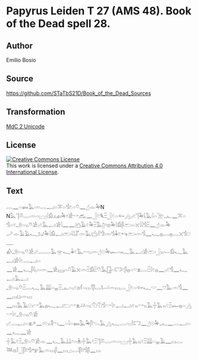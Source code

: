 # Papyrus Leiden T 27 (AMS 48). Book of the Dead spell 28.

## Author 

Emilio Bosio

## Source 

https://github.com/STaTbS21D/Book_of_the_Dead_Sources

## Transformation 

[MdC 2 Unicode](https://statbs21d.github.io/mdc2unicode.html)

## License 

<a rel="license" href="http://creativecommons.org/licenses/by/4.0/"><img alt="Creative Commons License" style="border-width:0" src="https://i.creativecommons.org/l/by/4.0/88x31.png" /></a><br />This work is licensed under a <a rel="license" href="http://creativecommons.org/licenses/by/4.0/">Creative Commons Attribution 4.0 International License</a>.

## Text 

<hiero><rubrum>𓂋𓈖𓏏𓍃𓅓𓏛𓂋𓂝𓏏𓎁𓏏𓀜𓏲𓏏𓄣𓏺</rubrum>𓈖𓊨𓁹𓅆N<br>
N𓅓𓊹𓌨𓂋𓏛𓏏𓈉𓇋𓀁𓃭𓏤𓅆𓏌𓀀𓎡𓃹𓈖𓃀𓏲𓆰𓏫𓃀𓏲𓏏𓆜𓂻𓊪𓏲𓊹𓅆𓌰𓅓𓇋𓏏𓌩𓂜𓈖𓎁𓏏<br>
𓀜𓏏𓏲𓄂𓏏𓏭𓄣𓏺𓀀𓊪𓏲𓅓𓂝𓀀𓇋𓈖𓈖𓂚𓄿𓏲𓅆𓏫𓅓𓉺𓏌𓊖𓅆𓇋𓀁𓋴𓂧𓏏𓏴𓇋𓇋𓀜𓏫𓈖𓊨𓁹𓅆<br>
𓌴𓁹𓄿𓄿𓆑𓃫𓅆𓇋𓀁𓂝𓂧𓇋𓇋𓀣𓏛𓅓𓐠𓏺𓎛𓀝𓏛𓀜𓇓𓏲𓄞𓂧𓏛𓀜𓈖𓆑𓐍𓂋𓐍𓂋𓏴𓀜𓈟𓊃<br>
𓀉𓄂𓏏𓏭𓄣𓏺𓀀𓊪𓏲𓂋𓂋𓅓𓁿𓆑𓇓𓏲𓅓𓂺𓏛𓊨𓇳𓅆𓆱𓏏𓏤𓆑𓅓𓂝𓀀𓂧𓃀𓏭𓄑𓀁𓆑𓅓𓂝𓀀𓇋𓏲𓂋𓂝𓏏<br>
𓈖𓀀𓈖𓆑𓋴𓇋𓊪𓏏𓏛𓈖𓀀𓈙𓏏𓍔𓄿𓏴𓏛𓏫𓀁𓏫𓄣𓏺𓅓𓉗𓏏𓉐𓏲𓋴𓐍𓏏𓎺𓁷𓂋𓏺𓏫𓇋𓏲𓐍𓈖𓊪𓏲𓀜𓈖𓆑𓂝𓏺𓅓𓂝<br>
𓄂𓏏𓏭𓄣𓏺𓏫𓂋𓆑𓅓𓇏𓏏𓈇𓏺𓏫𓊵𓏏𓊪𓏲𓊖𓆳𓏏𓏥𓄊𓋴𓂋𓂡𓏛𓏥𓂋𓃀𓏲𓏏𓆜𓆑𓎟𓈖𓈞𓅓𓏛𓀜𓈖𓈖𓏥𓂓𓏺𓏛𓏥<br>
𓈖𓏥𓅓𓄿𓇳𓏤𓎡𓅓𓐍𓆑𓂝𓂬𓎡𓁷𓏺𓄖𓏏𓏭𓄇𓄇𓀜𓎡𓇋𓏲𓂝𓂝𓏺𓏲𓏭𓎡𓏭𓅓𓏶𓅓𓏭𓏲𓏫𓆱𓐍𓏏𓂻𓎡𓇋𓏲𓄂𓏏𓏭𓄣𓏺𓀀<br>
𓊪𓏲𓂋𓂝𓏏𓁷𓏺𓎼𓈖𓏌𓏲𓏭𓌟𓍼𓏤𓈖𓏏𓇋𓏏𓍃𓅓𓅆𓋴𓌫𓅓𓂻𓆑𓂋𓏏𓊪𓎛𓉐𓈖𓊨𓇳𓅆𓂜𓈖𓂋𓂝𓏏𓈖𓆑𓈖𓀀<br>
𓏶𓅓𓏲𓏫𓄂𓏏𓄣𓏺𓀀𓁹𓈖𓆑𓅓𓍑𓍑𓏌𓏏𓇔𓏺𓏶𓅓𓏲𓏫𓊹𓌨𓂋𓏛𓏏𓈉𓏶𓅓𓏭𓏲𓏫𓇏𓏏𓈇𓏺𓄿𓈖𓏥𓂋𓏺<br>
𓆙𓊖𓎛𓃀𓋴𓍱𓀜𓅠𓅓𓏛𓏥𓋴𓈖𓏥𓈎𓂋𓇋𓋴𓍱𓀜𓋴𓈖𓏥<br></hiero>